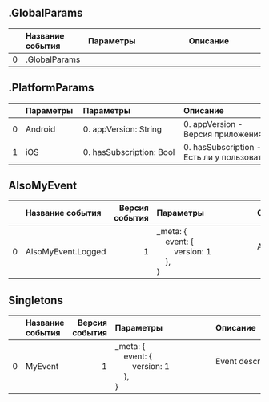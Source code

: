 

## .GlobalParams

|    | Название события   | Параметры&nbsp;&nbsp;&nbsp;&nbsp;&nbsp;&nbsp;&nbsp;&nbsp;&nbsp;&nbsp;&nbsp;&nbsp;&nbsp;&nbsp;&nbsp;&nbsp;&nbsp;&nbsp;&nbsp;&nbsp;&nbsp;   | Описание&nbsp;&nbsp;&nbsp;&nbsp;&nbsp;&nbsp;&nbsp;&nbsp;&nbsp;&nbsp;&nbsp;&nbsp;&nbsp;&nbsp;&nbsp;&nbsp;&nbsp;&nbsp;&nbsp;&nbsp;&nbsp;&nbsp;&nbsp;&nbsp;&nbsp;&nbsp;&nbsp;&nbsp;&nbsp;&nbsp;&nbsp;&nbsp;&nbsp;&nbsp;&nbsp;&nbsp;&nbsp;   | Комментарий&nbsp;&nbsp;&nbsp;&nbsp;&nbsp;&nbsp;&nbsp;&nbsp;&nbsp;&nbsp;&nbsp;&nbsp;&nbsp;&nbsp;&nbsp;&nbsp;&nbsp;&nbsp;&nbsp;&nbsp;&nbsp;&nbsp;&nbsp;&nbsp;&nbsp;&nbsp;&nbsp;&nbsp;&nbsp;&nbsp;&nbsp;&nbsp;&nbsp;&nbsp;   |
|---:|:-------------------|:------------------------------------------------------------------------------------------------------------------------------------------|:-----------------------------------------------------------------------------------------------------------------------------------------------------------------------------------------------------------------------------------------|:--------------------------------------------------------------------------------------------------------------------------------------------------------------------------------------------------------------------------|
|  0 | .GlobalParams      |                                                                                                                                           |                                                                                                                                                                                                                                          |                                                                                                                                                                                                                           |

## .PlatformParams

|    | Параметры&nbsp;   | Параметры&nbsp;&nbsp;&nbsp;&nbsp;&nbsp;&nbsp;&nbsp;&nbsp;&nbsp;&nbsp;&nbsp;&nbsp;&nbsp;&nbsp;&nbsp;&nbsp;&nbsp;&nbsp;&nbsp;&nbsp;&nbsp;   | Описание&nbsp;&nbsp;&nbsp;&nbsp;&nbsp;&nbsp;&nbsp;&nbsp;&nbsp;&nbsp;&nbsp;&nbsp;&nbsp;&nbsp;&nbsp;&nbsp;&nbsp;&nbsp;&nbsp;&nbsp;&nbsp;&nbsp;&nbsp;&nbsp;&nbsp;&nbsp;&nbsp;&nbsp;&nbsp;&nbsp;&nbsp;&nbsp;&nbsp;&nbsp;&nbsp;&nbsp;&nbsp;   |
|---:|:------------------|:------------------------------------------------------------------------------------------------------------------------------------------|:-----------------------------------------------------------------------------------------------------------------------------------------------------------------------------------------------------------------------------------------|
|  0 | Android           | 0. appVersion: String<br>                                                                                                                 | 0. appVersion - Версия&nbsp;приложения<br>                                                                                                                                                                                               |
|  1 | iOS               | 0. hasSubscription: Bool<br>                                                                                                              | 0. hasSubscription - Есть&nbsp;ли&nbsp;у&nbsp;пользователя&nbsp;подписка<br>                                                                                                                                                             |

## AlsoMyEvent

|    | Название события   |   Версия события | Параметры&nbsp;&nbsp;&nbsp;&nbsp;&nbsp;&nbsp;&nbsp;&nbsp;&nbsp;&nbsp;&nbsp;&nbsp;&nbsp;&nbsp;&nbsp;&nbsp;&nbsp;&nbsp;&nbsp;&nbsp;&nbsp;       | Описание&nbsp;&nbsp;&nbsp;&nbsp;&nbsp;&nbsp;&nbsp;&nbsp;&nbsp;&nbsp;&nbsp;&nbsp;&nbsp;&nbsp;&nbsp;&nbsp;&nbsp;&nbsp;&nbsp;&nbsp;&nbsp;&nbsp;&nbsp;&nbsp;&nbsp;&nbsp;&nbsp;&nbsp;&nbsp;&nbsp;&nbsp;&nbsp;&nbsp;&nbsp;&nbsp;&nbsp;&nbsp;   | Комментарий&nbsp;&nbsp;&nbsp;&nbsp;&nbsp;&nbsp;&nbsp;&nbsp;&nbsp;&nbsp;&nbsp;&nbsp;&nbsp;&nbsp;&nbsp;&nbsp;&nbsp;&nbsp;&nbsp;&nbsp;&nbsp;&nbsp;&nbsp;&nbsp;&nbsp;&nbsp;&nbsp;&nbsp;&nbsp;&nbsp;&nbsp;&nbsp;&nbsp;&nbsp;   | Android                                 | WebSmartTV                              | iOS                                     |
|---:|:-------------------|-----------------:|:----------------------------------------------------------------------------------------------------------------------------------------------|:-----------------------------------------------------------------------------------------------------------------------------------------------------------------------------------------------------------------------------------------|:--------------------------------------------------------------------------------------------------------------------------------------------------------------------------------------------------------------------------|:----------------------------------------|:----------------------------------------|:----------------------------------------|
|  0 | AlsoMyEvent.Logged |                1 | _meta: {<br>&nbsp;&nbsp;&nbsp;&nbsp;event: {<br>&nbsp;&nbsp;&nbsp;&nbsp;&nbsp;&nbsp;&nbsp;&nbsp;version: 1<br>&nbsp;&nbsp;&nbsp;&nbsp;},<br>} | Also&nbsp;event&nbsp;description<br><br>                                                                                                                                                                                                 | Опциональное&nbsp;поле,&nbsp;сюда&nbsp;можно&nbsp;написать,&nbsp;например,&nbsp;требования&nbsp;по&nbsp;логированию&nbsp;или&nbsp;дать&nbsp;ссылку.                                                                       | В разработке‍ https://st.yandex-team.ru | В разработке‍ https://st.yandex-team.ru | В разработке‍ https://st.yandex-team.ru |

## Singletons

|    | Название события   |   Версия события | Параметры&nbsp;&nbsp;&nbsp;&nbsp;&nbsp;&nbsp;&nbsp;&nbsp;&nbsp;&nbsp;&nbsp;&nbsp;&nbsp;&nbsp;&nbsp;&nbsp;&nbsp;&nbsp;&nbsp;&nbsp;&nbsp;       | Описание&nbsp;&nbsp;&nbsp;&nbsp;&nbsp;&nbsp;&nbsp;&nbsp;&nbsp;&nbsp;&nbsp;&nbsp;&nbsp;&nbsp;&nbsp;&nbsp;&nbsp;&nbsp;&nbsp;&nbsp;&nbsp;&nbsp;&nbsp;&nbsp;&nbsp;&nbsp;&nbsp;&nbsp;&nbsp;&nbsp;&nbsp;&nbsp;&nbsp;&nbsp;&nbsp;&nbsp;&nbsp;   | Комментарий&nbsp;&nbsp;&nbsp;&nbsp;&nbsp;&nbsp;&nbsp;&nbsp;&nbsp;&nbsp;&nbsp;&nbsp;&nbsp;&nbsp;&nbsp;&nbsp;&nbsp;&nbsp;&nbsp;&nbsp;&nbsp;&nbsp;&nbsp;&nbsp;&nbsp;&nbsp;&nbsp;&nbsp;&nbsp;&nbsp;&nbsp;&nbsp;&nbsp;&nbsp;   | Android                                 | WebSmartTV                              | iOS                                     |
|---:|:-------------------|-----------------:|:----------------------------------------------------------------------------------------------------------------------------------------------|:-----------------------------------------------------------------------------------------------------------------------------------------------------------------------------------------------------------------------------------------|:--------------------------------------------------------------------------------------------------------------------------------------------------------------------------------------------------------------------------|:----------------------------------------|:----------------------------------------|:----------------------------------------|
|  0 | MyEvent            |                1 | _meta: {<br>&nbsp;&nbsp;&nbsp;&nbsp;event: {<br>&nbsp;&nbsp;&nbsp;&nbsp;&nbsp;&nbsp;&nbsp;&nbsp;version: 1<br>&nbsp;&nbsp;&nbsp;&nbsp;},<br>} | Event&nbsp;description<br><br>                                                                                                                                                                                                           |                                                                                                                                                                                                                           | В разработке‍ https://st.yandex-team.ru | В разработке‍ https://st.yandex-team.ru | В разработке‍ https://st.yandex-team.ru |